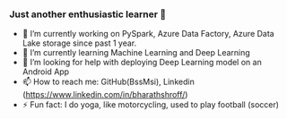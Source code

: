 ### Just another enthusiastic learner 👋

- 🔭 I’m currently working on PySpark, Azure Data Factory, Azure Data Lake storage since past 1 year.
- 🌱 I’m currently learning Machine Learning and Deep Learning
- 🤔 I’m looking for help with deploying Deep Learning model on an Android App
- 📫 How to reach me: GitHub(BssMsi), Linkedin (https://www.linkedin.com/in/bharathshroff/)
- ⚡ Fun fact: I do yoga, like motorcycling, used to play football (soccer)
